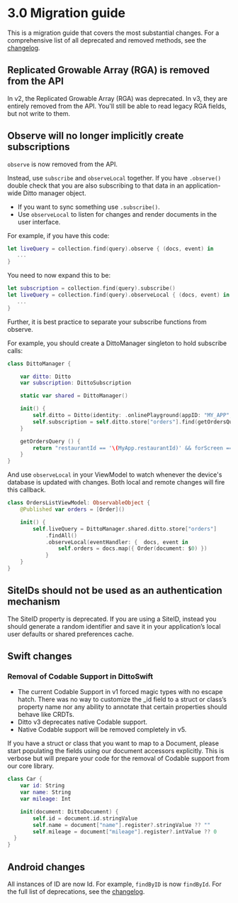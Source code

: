 # 3.0 Migration guide 

This is a migration guide that covers the most substantial
changes. For a comprehensive list of all deprecated and
removed methods, see the [changelog](/changelog).

## Replicated Growable Array (RGA) is removed from the API

In v2, the Replicated Growable Array (RGA) was deprecated. In v3, they are
entirely removed from the API. You'll still be able to read legacy RGA fields,
but not write to them.

## Observe will no longer implicitly create subscriptions

`observe` is now removed from the API. 

Instead, use `subscribe` and `observeLocal` together. If you
have `.observe()` double check that you are also subscribing to that data in an
application-wide Ditto manager object.

* If you want to sync something use `.subscribe()`. 
*  Use `observeLocal` to listen for changes and render documents in the user interface.

For example, if you have this code:

```swift
let liveQuery = collection.find(query).observe { (docs, event) in
   ...
}
```

You need to now expand this to be:

```swift
let subscription = collection.find(query).subscribe()
let liveQuery = collection.find(query).observeLocal { (docs, event) in
   ...
}
```

Further, it is best practice to separate your subscribe functions from observe. 

For example, you should create a DittoManager singleton to hold subscribe calls:

```swift
class DittoManager {

    var ditto: Ditto
    var subscription: DittoSubscription

    static var shared = DittoManager()

    init() {
        self.ditto = Ditto(identity: .onlinePlayground(appID: "MY_APP", token: "MY_TOKEN"))
        self.subscription = self.ditto.store["orders"].find(getOrdersQuery()).subscribe()
    }

    getOrdersQuery () {
        return "restaurantId == '\(MyApp.restaurantId)' && forScreen == '\(MyApp.deviceType)'"
    }
}

```

And use `observeLocal` in your ViewModel to watch whenever the device's database is updated with changes. Both local and remote changes will fire this callback.

```swift
class OrdersListViewModel: ObservableObject {
    @Published var orders = [Order]()

    init() {
        self.liveQuery = DittoManager.shared.ditto.store["orders"]
            .findAll()
            .observeLocal(eventHandler: {  docs, event in
                self.orders = docs.map({ Order(document: $0) })
            }
    }
}
```

## SiteIDs should not be used as an authentication mechanism

The SiteID property is deprecated. If you are using a SiteID, instead you should generate a random
identifier and save it in your application’s local user defaults or shared
preferences cache. 

## Swift changes

### Removal of Codable Support in DittoSwift

* The current Codable Support in v1 forced magic types with no escape hatch. There was no way to customize the _id field to a struct or class’s property name nor any ability to annotate that certain properties should behave like CRDTs. 
* Ditto v3 deprecates native Codable support.
* Native Codable support will be removed completely in v5.

If you have a struct or class that you want to map to a Document, please start
populating the fields using our document accessors explicitly.  This is verbose
but will prepare your code for the removal of Codable support from our core
library.

```swift
class Car {
    var id: String
    var name: String
    var mileage: Int

    init(document: DittoDocument) {
        self.id = document.id.stringValue
        self.name = document["name"].register?.stringValue ?? ""
        self.mileage = document["mileage"].register?.intValue ?? 0
  }
}
```

## Android changes

All instances of ID are now Id. For example, `findByID` is now `findById`. For the full list of deprecations, see the [changelog](/changelog).
